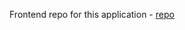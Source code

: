 Frontend repo for this application - [repo](https://github.com/Manoj-Kumar-Munda/watchway-frontend)
